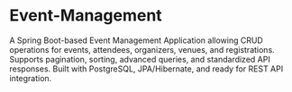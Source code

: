 # Event-Management
A Spring Boot-based Event Management Application allowing CRUD operations for events, attendees, organizers, venues, and registrations. Supports pagination, sorting, advanced queries, and standardized API responses. Built with PostgreSQL, JPA/Hibernate, and ready for REST API integration.
